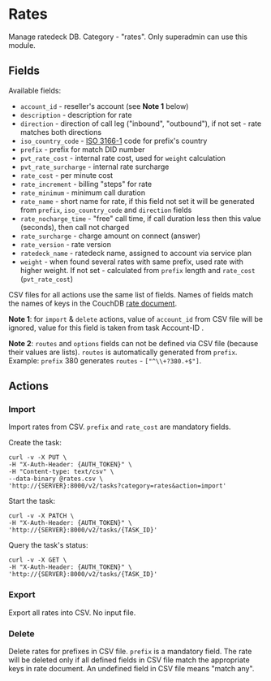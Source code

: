# Rates

Manage ratedeck DB.
Category - "rates".
Only superadmin can use this module.

## Fields

Available fields:
* `account_id` - reseller's account (see **Note 1** below)
* `description` - description for rate
* `direction` - direction of call leg ("inbound", "outbound"), if not set - rate matches both directions
* `iso_country_code` - [ISO 3166-1](https://en.wikipedia.org/wiki/ISO_3166-1#Officially_assigned_code_elements) code for prefix's country
* `prefix` - prefix for match DID number
* `pvt_rate_cost` - internal rate cost, used for `weight` calculation
* `pvt_rate_surcharge` - internal rate surcharge
* `rate_cost` - per minute cost
* `rate_increment` - billing "steps" for rate
* `rate_minimum` - minimum call duration
* `rate_name` - short name for rate, if this field not set it will be generated from `prefix`, `iso_country_code` and `direction` fields
* `rate_nocharge_time` - "free" call time, if call duration less then this value (seconds), then call not charged
* `rate_surcharge` - charge amount on connect (answer)
* `rate_version` - rate version
* `ratedeck_name` -  ratedeck name, assigned to account via service plan
* `weight` - when found several rates with same prefix, used rate with higher weight. If not set - calculated from `prefix` length and `rate_cost` (`pvt_rate_cost`)

CSV files for all actions use the same list of fields. Names of fields match the names of keys in the CouchDB [rate document](../../crossbar/doc/rates.md#schema).

**Note 1**: for `import` & `delete` actions, value of `account_id` from CSV file will be ignored, value for this field is taken from task Account-ID .

**Note 2**: `routes` and `options` fields can not be defined via CSV file (because their values are lists).
`routes` is automatically generated from `prefix`. Example: `prefix` 380 generates `routes` - `["^\\+?380.+$"]`.

## Actions

### Import

Import rates from CSV.
`prefix` and `rate_cost` are mandatory fields.

Create the task:
```shell
curl -v -X PUT \
-H "X-Auth-Header: {AUTH_TOKEN}" \
-H "Content-type: text/csv" \
--data-binary @rates.csv \
'http://{SERVER}:8000/v2/tasks?category=rates&action=import'
```

Start the task:
```shell
curl -v -X PATCH \
-H "X-Auth-Header: {AUTH_TOKEN}" \
'http://{SERVER}:8000/v2/tasks/{TASK_ID}'
```

Query the task's status:
```shell
curl -v -X GET \
-H "X-Auth-Header: {AUTH_TOKEN}" \
'http://{SERVER}:8000/v2/tasks/{TASK_ID}'
```

### Export

Export all rates into CSV.
No input file.

### Delete

Delete rates for prefixes in CSV file.
`prefix` is a mandatory field.
The rate will be deleted only if all defined fields in CSV file match the appropriate keys in rate document. An undefined field in CSV file means "match any".
